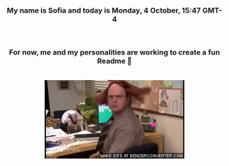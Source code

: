 


<div align="center">
<h3 >My name is Sofia and today is Monday, 4 October, 15:47 GMT-4</h3><br>
<h3 >For now, me and my personalities are working to create a fun Readme 👋
</h3><br>
<img src='img/dwight.gif' alt='working...'/>
</div>
